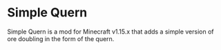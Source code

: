 # Simple Quern

Simple Quern is a mod for Minecraft v1.15.x that adds a simple version of ore doubling in the form of the quern.
